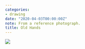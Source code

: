 ```yaml
---
categories:
- drawing
date: "2020-04-03T00:00:00Z"
note: From a reference photograph.
title: Old Hands
---
```


<img src="/assets/pages/art/images/images/old-hands.png">
